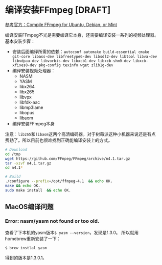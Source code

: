 # 编译安装FFmpeg [DRAFT]

[参考官方：Compile FFmpeg for Ubuntu, Debian, or Mint](https://trac.ffmpeg.org/wiki/CompilationGuide/Ubuntu)

编译安装FFmpeg不光是需要编译它本身，还需要编译安装一系列的视频处理器。
基本安装步骤：
- 安装后面编译所需的依赖：`autoconf automake build-essential cmake git-core libass-dev libfreetype6-dev libsdl2-dev libtool libva-dev libvdpau-dev libvorbis-dev libxcb1-dev libxcb-shm0-dev libxcb-xfixes0-dev pkg-config texinfo wget zlib1g-dev`
- 编译安装视频处理器：
    - NASM
    - YASM
    - libx264
    - libx265
    - libvpx
    - libfdk-aac
    - libmp3lame
    - libopus
    - libaom
- 编译安装FFmpeg本身

注意：`lib265`和`libaom`这两个高清编码器，对于树莓派这种小机器来说还是有点费劲了。所以目前也很难找到正确能编译安装上的方式。

```sh
# Download
cd /tmp
wget https://github.com/FFmpeg/FFmpeg/archive/n4.1.tar.gz
tar -xzvf n4.1.tar.gz
cd n4.1*

# Build
./configure --prefix=/opt/ffmpeg-4.1  && echo OK.
make && echo OK.
sudo make install  && echo OK.
```


## MacOS编译问题

### Error: nasm/yasm not found or too old.

查看了下本机的yasm版本`$ yasm --version`，发现是1.3.0。
所以就用homebrew重新安装了一下：
```sh
$ brew instlal yasm
```
得到的版本是1.3.0.1。
